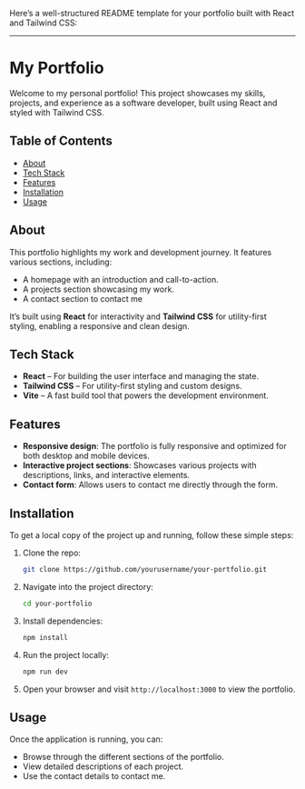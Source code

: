Here’s a well-structured README template for your portfolio built with React and Tailwind CSS:

---

# My Portfolio

Welcome to my personal portfolio! This project showcases my skills, projects, and experience as a software developer, built using React and styled with Tailwind CSS. 

## Table of Contents

- [About](#about)
- [Tech Stack](#tech-stack)
- [Features](#features)
- [Installation](#installation)
- [Usage](#usage)


## About

This portfolio highlights my work and development journey. It features various sections, including:

- A homepage with an introduction and call-to-action.
- A projects section showcasing my work.
- A contact section to contact me

It’s built using **React** for interactivity and **Tailwind CSS** for utility-first styling, enabling a responsive and clean design.

## Tech Stack

- **React** – For building the user interface and managing the state.
- **Tailwind CSS** – For utility-first styling and custom designs.
- **Vite** – A fast build tool that powers the development environment.

## Features

- **Responsive design**: The portfolio is fully responsive and optimized for both desktop and mobile devices.
- **Interactive project sections**: Showcases various projects with descriptions, links, and interactive elements.
- **Contact form**: Allows users to contact me directly through the form.

## Installation

To get a local copy of the project up and running, follow these simple steps:

1. Clone the repo:
   ```bash
   git clone https://github.com/yourusername/your-portfolio.git
   ```

2. Navigate into the project directory:
   ```bash
   cd your-portfolio
   ```

3. Install dependencies:
   ```bash
   npm install
   ```

4. Run the project locally:
   ```bash
   npm run dev
   ```

5. Open your browser and visit `http://localhost:3000` to view the portfolio.

## Usage

Once the application is running, you can:

- Browse through the different sections of the portfolio.
- View detailed descriptions of each project.
- Use the contact details to contact me.

